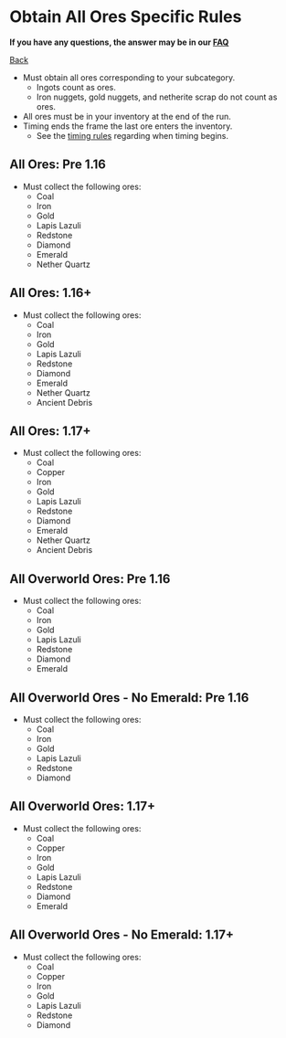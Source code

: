 # Obtain All Ores Specific Rules

**If you have any questions, the answer may be in our
[FAQ](https://www.speedrun.com/mcbe/thread/vdv9t)**

[Back](../README.md)

* Must obtain all ores corresponding to your subcategory.
	- Ingots count as ores.
	- Iron nuggets, gold nuggets, and netherite scrap do not count as ores.
* All ores must be in your inventory at the end of the run.
* Timing ends the frame the last ore enters the inventory.
	- See the [timing rules](../global/README.md#timing-rules) regarding
	when timing begins.

## All Ores: Pre 1.16

* Must collect the following ores:
	- Coal
	- Iron
	- Gold
	- Lapis Lazuli
	- Redstone
	- Diamond
	- Emerald
	- Nether Quartz

## All Ores: 1.16+

* Must collect the following ores:
	- Coal
	- Iron
	- Gold
	- Lapis Lazuli
	- Redstone
	- Diamond
	- Emerald
	- Nether Quartz
	- Ancient Debris

## All Ores: 1.17+

* Must collect the following ores:
	- Coal
	- Copper
	- Iron
	- Gold
	- Lapis Lazuli
	- Redstone
	- Diamond
	- Emerald
	- Nether Quartz
	- Ancient Debris

## All Overworld Ores: Pre 1.16

* Must collect the following ores:
	- Coal
	- Iron
	- Gold
	- Lapis Lazuli
	- Redstone
	- Diamond
	- Emerald

## All Overworld Ores - No Emerald: Pre 1.16

* Must collect the following ores:
	- Coal
	- Iron
	- Gold
	- Lapis Lazuli
	- Redstone
	- Diamond

## All Overworld Ores: 1.17+

* Must collect the following ores:
	- Coal
	- Copper
	- Iron
	- Gold
	- Lapis Lazuli
	- Redstone
	- Diamond
	- Emerald

## All Overworld Ores - No Emerald: 1.17+

* Must collect the following ores:
	- Coal
	- Copper
	- Iron
	- Gold
	- Lapis Lazuli
	- Redstone
	- Diamond
